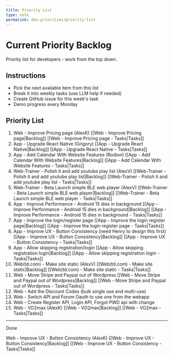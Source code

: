 ```yaml
---
title: Priority List
type: note
permalink: dev-priorities/priority-list
---
```


# Current Priority Backlog

Priority list for developers - work from the top down.

## Instructions
- Pick the next available item from this list
- Break it into weekly tasks (use LLM help if needed)
- Create GitHub issue for this week's task
- Demo progress every Monday

## Priority List

1. Web - Improve Pricing page (AlexK) [[Web - Improve Pricing page|Backlog]] [[Web - Improve Pricing page - Tasks|Tasks]]
2. App - Upgrade React Native (Grigory) [[App - Upgrade React Native|Backlog]] [[App - Upgrade React Native - Tasks|Tasks]]
3. App - Add Calendar With Website Features (Rodion) [[App - Add Calendar With Website Features|Backlog]] [[App - Add Calendar With Website Features - Tasks|Tasks]]
4. Web-Trainer - Polish it and add youtube play list (AlexV) [[Web-Trainer - Polish it and add youtube play list|Backlog]] [[Web-Trainer - Polish it and add youtube play list - Tasks|Tasks]]
5. Web-Trainer - Beta Launch simple BLE web player (AlexV) [[Web-Trainer - Beta Launch simple BLE web player|Backlog]] [[Web-Trainer - Beta Launch simple BLE web player - Tasks|Tasks]]
6. App - Improve Performance - Android 15 dies in background [[App - Improve Performance - Android 15 dies in background|Backlog]] [[App - Improve Performance - Android 15 dies in background - Tasks|Tasks]]
7. App - Improve the login/register page [[App - Improve the login register page|Backlog]] [[App - Improve the login register page - Tasks|Tasks]] 
8. App - Improve UX - Button Consistency (need Henry to design this first) [[App - Improve UX - Button Consistency|Backlog]] [[App - Improve UX - Button Consistency - Tasks|Tasks]]
9. App - Allow skipping registration/login [[App - Allow skipping registration login|Backlog]] [[App - Allow skipping registration login - Tasks|Tasks]]
10. Web(td.com) - Make site static (AlexV) [[Web(td.com) - Make site static|Backlog]] [[Web(td.com) - Make site static - Tasks|Tasks]]
11. Web - Move Stripe and Paypal out of Wordpress [[Web - Move Stripe and Paypal out of Wordpress|Backlog]] [[Web - Move Stripe and Paypal out of Wordpress - Tasks|Tasks]]
12. Web - Add the Discount Codes (bulk single use and multi-use)
13. Web - Switch API and Forum Oauth to use one from the webapp
14. Web - Create Register API, Login API, Forgot PWD api with change
15. Web - VO2max (AlexK) [[Web - VO2max|Backlog]] [[Web - VO2max - Tasks|Tasks]]

---

Done

Web - Improve UX - Button Consistency (AlexK) [[Web - Improve UX - Button Consistency|Backlog]] [[Web - Improve UX - Button Consistency - Tasks|Tasks]]

